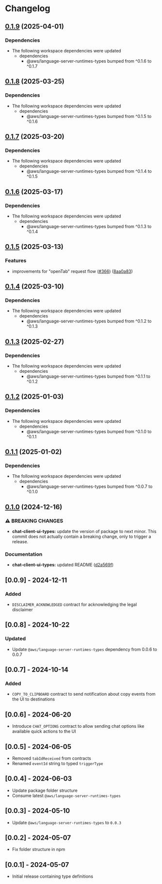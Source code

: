 # Changelog

## [0.1.9](https://github.com/aws/language-server-runtimes/compare/chat-client-ui-types/v0.1.8...chat-client-ui-types/v0.1.9) (2025-04-01)


### Dependencies

* The following workspace dependencies were updated
  * dependencies
    * @aws/language-server-runtimes-types bumped from ^0.1.6 to ^0.1.7

## [0.1.8](https://github.com/aws/language-server-runtimes/compare/chat-client-ui-types/v0.1.7...chat-client-ui-types/v0.1.8) (2025-03-25)


### Dependencies

* The following workspace dependencies were updated
  * dependencies
    * @aws/language-server-runtimes-types bumped from ^0.1.5 to ^0.1.6

## [0.1.7](https://github.com/aws/language-server-runtimes/compare/chat-client-ui-types/v0.1.6...chat-client-ui-types/v0.1.7) (2025-03-20)


### Dependencies

* The following workspace dependencies were updated
  * dependencies
    * @aws/language-server-runtimes-types bumped from ^0.1.4 to ^0.1.5

## [0.1.6](https://github.com/aws/language-server-runtimes/compare/chat-client-ui-types/v0.1.5...chat-client-ui-types/v0.1.6) (2025-03-17)


### Dependencies

* The following workspace dependencies were updated
  * dependencies
    * @aws/language-server-runtimes-types bumped from ^0.1.3 to ^0.1.4

## [0.1.5](https://github.com/aws/language-server-runtimes/compare/chat-client-ui-types/v0.1.4...chat-client-ui-types/v0.1.5) (2025-03-13)


### Features

* improvements for "openTab" request flow ([#366](https://github.com/aws/language-server-runtimes/issues/366)) ([8aa0a83](https://github.com/aws/language-server-runtimes/commit/8aa0a83e5b387e1e8df87862a6ec196ec2709731))

## [0.1.4](https://github.com/aws/language-server-runtimes/compare/chat-client-ui-types/v0.1.3...chat-client-ui-types/v0.1.4) (2025-03-10)


### Dependencies

* The following workspace dependencies were updated
  * dependencies
    * @aws/language-server-runtimes-types bumped from ^0.1.2 to ^0.1.3

## [0.1.3](https://github.com/aws/language-server-runtimes/compare/chat-client-ui-types/v0.1.2...chat-client-ui-types/v0.1.3) (2025-02-27)


### Dependencies

* The following workspace dependencies were updated
  * dependencies
    * @aws/language-server-runtimes-types bumped from ^0.1.1 to ^0.1.2

## [0.1.2](https://github.com/aws/language-server-runtimes/compare/chat-client-ui-types/v0.1.1...chat-client-ui-types/v0.1.2) (2025-01-03)


### Dependencies

* The following workspace dependencies were updated
  * dependencies
    * @aws/language-server-runtimes-types bumped from ^0.1.0 to ^0.1.1

## [0.1.1](https://github.com/aws/language-server-runtimes/compare/chat-client-ui-types/v0.1.0...chat-client-ui-types/v0.1.1) (2025-01-02)


### Dependencies

* The following workspace dependencies were updated
  * dependencies
    * @aws/language-server-runtimes-types bumped from ^0.0.7 to ^0.1.0

## [0.1.0](https://github.com/aws/language-server-runtimes/compare/chat-client-ui-types/v0.0.9...chat-client-ui-types/v0.1.0) (2024-12-16)


### ⚠ BREAKING CHANGES

* **chat-client-ui-types:** update the version of package to next minor. This commit does not actually contain a breaking change, only to trigger a release.

### Documentation

* **chat-client-ui-types:** updated README ([d2a569f](https://github.com/aws/language-server-runtimes/commit/d2a569fe9b839f61461661832407a4e9b0f16086))

## [0.0.9] - 2024-12-11

### Added
- `DISCLAIMER_ACKNOWLEDGED` contract for acknowledging the legal disclaimer

## [0.0.8] - 2024-10-22

### Updated
- Update `@aws/language-server-runtimes-types` dependency from 0.0.6 to 0.0.7

## [0.0.7] - 2024-10-14

### Added
- `COPY_TO_CLIPBOARD` contract to send notification about copy events from the UI to destinations

## [0.0.6] - 2024-06-20

- Introduce `CHAT_OPTIONS` contract to allow sending chat options like available quick actions to the UI

## [0.0.5] - 2024-06-05

- Removed `tabIdReceived` from contracts
- Renamed `eventId` string to typed `triggerType`

## [0.0.4] - 2024-06-03

- Update package folder structure
- Consume latest `@aws/language-server-runtimes-types`

## [0.0.3] - 2024-05-10

- Update `@aws/language-server-runtimes-types` to `0.0.3`

## [0.0.2] - 2024-05-07

- Fix folder structure in npm

## [0.0.1] - 2024-05-07

- Initial release containing type definitions
